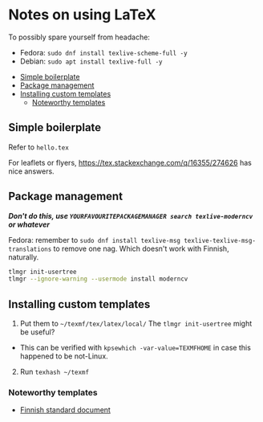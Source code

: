 # Notes on using LaTeX

To possibly spare yourself from headache:

- Fedora: `sudo dnf install texlive-scheme-full -y`
- Debian: `sudo apt install texlive-full -y`

<!-- editorconfig-checker-disable -->
<!-- prettier-ignore-start -->

<!-- START doctoc generated TOC please keep comment here to allow auto update -->
<!-- DON'T EDIT THIS SECTION, INSTEAD RE-RUN doctoc TO UPDATE -->

- [Simple boilerplate](#simple-boilerplate)
- [Package management](#package-management)
- [Installing custom templates](#installing-custom-templates)
  - [Noteworthy templates](#noteworthy-templates)

<!-- END doctoc generated TOC please keep comment here to allow auto update -->

<!-- prettier-ignore-end -->
<!-- editorconfig-checker-enable -->

## Simple boilerplate

Refer to `hello.tex`

For leaflets or flyers, https://tex.stackexchange.com/q/16355/274626 has nice
answers.

## Package management

**_Don't do this, use `YOURFAVOURITEPACKAGEMANAGER search texlive-moderncv`
or whatever_**

Fedora: remember to `sudo dnf install texlive-msg texlive-texlive-msg-translations` to
remove one nag. Which doesn't work with Finnish, naturally.

```bash
tlmgr init-usertree
tlmgr --ignore-warning --usermode install moderncv
```

## Installing custom templates

1. Put them to `~/texmf/tex/latex/local/` The `tlmgr init-usertree` might be useful?

- This can be verified with `kpsewhich -var-value=TEXMFHOME` in case this
  happened to be not-Linux.

2. Run `texhash ~/texmf`

### Noteworthy templates

- [Finnish standard document](https://github.com/datakurre/vakioasiakirja)
